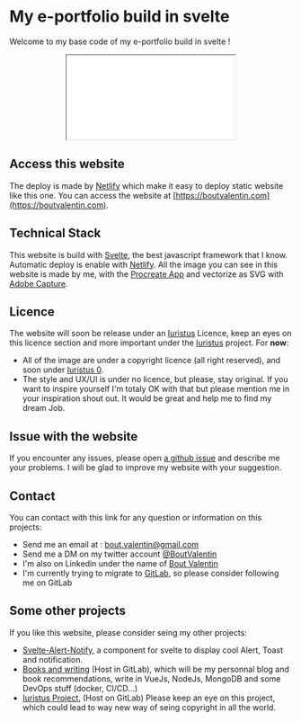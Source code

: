 # My e-portfolio build in svelte

Welcome to my base code of my e-portfolio build in svelte !

<div style="display:flex;align-items:center;justify-content:center;">
  <iframe style="max-height: 500px" alt="Icon" src="./public/images/Me.svg"></iframe>
</div>

## Access this website

The deploy is made by [Netlify](https://www.netlify.com/) which make it easy to deploy static website like this one.
You can access the website at [https://boutvalentin.com](https://boutvalentin.com).

## Technical Stack

This website is build with [Svelte](https://svelte.dev/), the best javascript framework that I know.
Automatic deploy is enable with  [Netlify](https://www.netlify.com/).
All the image you can see in this website is made by me, with the [Procreate App](https://procreate.art/) and vectorize as SVG with [Adobe Capture](https://www.adobe.com/fr/products/capture.html).

## Licence

The website will soon be release under an [Iuristus](http://iuristus.com) Licence, keep an eyes on this licence section and more important under the [Iuristus](http://iuristus.com) project.
For **now**:
- All of the image are under a copyright licence (all right reserved), and soon under [Iuristus 0](http://iuristus.com/licence/0).
- The style and UX/UI is under no licence, but please, stay original. If you want to inspire yourself I'm totaly OK with that but please mention me in your inspiration shout out. It would be great and help me to find my dream Job.

## Issue with the website

If you encounter any issues, please open [a github issue](https://github.com/BoutValentin/e-portfolio/issues/new) and describe me your problems. I will be glad to improve my website with your suggestion.

## Contact

You can contact with this link for any question or information on this projects: 

- Send me an email at : [bout.valentin@gmail.com](mailto:bout.valentin@gmail.com)
- Send me a DM on my twitter account [@BoutValentin](https://twitter.com/bout_valentin)
- I'm also on Linkedin under the name of [Bout Valentin](https://www.linkedin.com/in/valentin-bout-b90175198/)
- I'm currently trying to migrate to [GitLab](https://gitlab.com/BoutValentin), so please consider following me on GitLab

## Some other projects

If you like this website, please consider seing my other projects: 

- [Svelte-Alert-Notify](https://github.com/BoutValentin/Svelte-AlertNotify), a component for svelte to display cool Alert, Toast and notification.
- [Books and writing](https://gitlab.com/BoutValentin/books-and-writing) (Host in GitLab), which will be my personnal blog and book recommendations, write in VueJs, NodeJs, MongoDB and some DevOps stuff (docker, CI/CD...)
- [Iuristus Project](https://gitlab.com/iuristus), (Host on GitLab) Please keep an eye on this project, which could lead to way new way of seing copyright in all the world.
